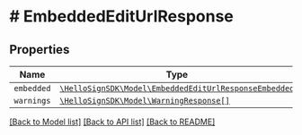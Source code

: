 # # EmbeddedEditUrlResponse



## Properties

Name | Type | Description | Notes
------------ | ------------- | ------------- | -------------
| `embedded` | [```\HelloSignSDK\Model\EmbeddedEditUrlResponseEmbedded```](EmbeddedEditUrlResponseEmbedded.md) |    |  |
| `warnings` | [```\HelloSignSDK\Model\WarningResponse[]```](WarningResponse.md) |    |  |

[[Back to Model list]](../../README.md#models) [[Back to API list]](../../README.md#endpoints) [[Back to README]](../../README.md)

